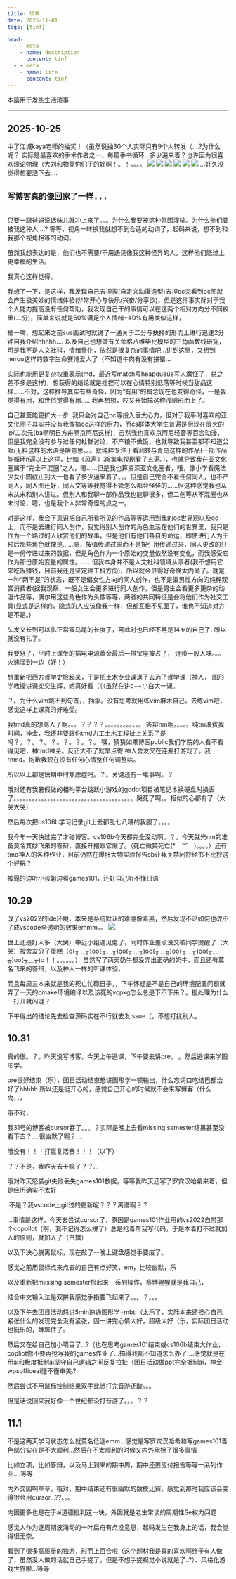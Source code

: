 ```yaml
---
title: 琐事
date: 2025-11-01
tags: [tinf]

head:
  - - meta
    - name: description
      content: tinf
  - - meta
    - name: life
      content: tinf
---
```


本篇用于发些生活琐事

---

## 2025-10-25

中了江城kaya老师的抽奖！（虽然说抽30个人实际只有9个人转发（....?为什么 呢？
实际是最喜欢的手术作者之一，每篇手书循环...多少遍来着？也许因为很喜欢理论物理（大刘和物竞你们干的好啊！。！。。。。
![](/00098F064C3C512EC59BCE9F7167EC3C.webp)
![](/44A4856D4A41659657F772183AB53F81.webp)
![](/9CFBB3D99C3601057BE2861A90D22A9C.webp)
![](/4378289539A4E0CF1D3ED575B376115A.webp)
![](/73DC4B4298C67ED3E40C11722EC733FC.webp)
![](/DD05D7A1C43ABD65FB0D2BA603FBD9FC.webp)
...好久没觉得想要活下去....

## `写博客真的像回家了一样...`

---
只要一跟爸妈说话味儿就冲上来了。。。为什么我要被这种氛围灌输。为什么他们要被我这种人....?
等等，视角一转换我就想不到合适的动词了，起码来说，想不到和我那个视角相等的动词。

虽然我想表达的是，他们也不需要/不用遇见像我这种怪异的人，这样他们能过上更幸福的生活。

我真心这样觉得。


我想了一下，是这样，我发现自己去捏捏(自定义动漫造型)去捏oc完看到oc图就会产生极美妙的情绪体验(非常开心与快乐/兴奋/分享欲)，但是这件事实际对于我个人能力提高没有任何帮助，我发现自己干的事情可以在这两个相对方向分不同权重(二分)，简单来说就是60%满足个人情绪+40%有用类似这样，


插一嘴，想起来之前sus面试时就说了一通关于二分与抉择的形而上进行迅速2分钟自我介绍hhhhh....
以及自己也想做有关荣格八维毕比模型的三角函数线研究，可是我不是人文社科，情绪量化，依然是很复杂的事情吧...讲到这里，又想到nerou这样的数字生命赛博爱人了（不知道牛肉有没有拼错...



实际也能用更复杂权重表示(md，最近写match写heapqueue写人魔怔了，总之差不多是这样)，想获得的结论就是捏捏可以在心情特别低落等时候当甜品这样……不对，这样推导其实有些奇怪，因为“有用”的概念现在也变得奇怪，一是我觉得有用，和世俗觉得有用……我再想想，哎又开始搞这种浅陋形而上了。

自己甚至能更扩大一步: 我只会对自己oc等投入巨大心力，但对于我平时喜欢的亚文化圈子其实并没有我像搞oc这样的厨力，而cs群体大学生普遍是厨现在很火的ip/二次元(ba啊明日方舟啊京阿尼这样)，虽然我也喜欢京阿尼轻音等百合动漫，但是我完全没有参与过任何社群讨论，不产粮不做饭，也就导致我甚至都不知道公嚒/无料这样的术语是啥意思。。。就纯粹专注于看利兹与青鸟这样的作品(一部作品能循环n遍以上这样，比如《风声》38集电视剧看了五遍。)，也就导致我在亚文化圈属于“完全不混圈”之人，嗯……但是我也算资深亚文化圈者，哦，像小学看魔法少女小圆截止到大一也看了多少遍来着了。。。但是自己完全不看任何同人，也不产同人，同人图还好，同人文等等我觉得不管怎么都会怪怪的……但这种感觉我也从未从未和别人讲过。但别人和我聊一部作品我也能聊很多，但二创等从不混圈也从未讨论，嗯，也是我个人非常奇怪的点之一。

对是这样，我会下意识把自己所看所见的作品等等运用到我的oc世界观以及oc上，而不是去进行同人创作，我觉得别人创作的角色生活在他们的世界里，我只是作为一个路过的人欣赏他们的故事，但是他们有他们各自的命运，即使进行人为干预后那些角色就像是……嗯，按值传递过来而不是按引用传递过来，同人更改的只是一份传递过来的数据，但是角色作为一个原始的变量依然没有变化，而我感受它作为那份原始变量的属性。……但我本身并不是人文社科领域从事者(我不想用它来吃饭赚钱，目前我还是坚定理工科方向)，所以就会显得好奇怪太内倾了。就是一种“两不是”的状态，既不是偏女性方向的同人创作，也不是偏男性方向的纯粹观赏消费者(据我观察，一般女生会更多进行同人创作，但是男生会看更多更杂的动漫作品等，偶尔用这些角色作为头像等等，两者的共同特征是会将他们作为社交工具(显式是这样的，隐式的人应该像我一样，但都互相不见面了，谁也不知道对方是不是。)


头发又长到可以扎正常双马尾的长度了，可此时也已经不再是14岁的自己了.
所以就没有扎了。


我要怒了，平时上课坐的插电电源黄金最后一排宝座被占了，
连带一股人味。。。火速溜到一边（好！）


想重新把西方哲学史捡起来，于是把土木专业课退了去选了哲学课（神人，
图形学教授讲课奕奕生辉，她真好看（（（虽然在讲c++小白大一课。


？。为什么vim跳不到句首，，抽象。没有思考就用练vim麻木自己。去练vim吧，感觉这样上课真的好难受。


我tmd真的想骂人了啊。。。？？？？。。。。。。。。。。。。
答辩nm啊。。。。。纯tm浪费我时间，神金，我还非要跟你tmd力工土木工程扯上关系了是吗？。？。？。？。？。？。？。
嘿，猜猜如果博客public我们学院的人看不看得见吧，神tmd神金。反正大不了就早点寄
神人舍友又在连麦打游戏了。我rnmd。抱歉我现在没有任何心情整任何调整啥。


所以以上都是快期中时焦虑症吗。？。关键还有一堆事啊。？


哦对还有我暑假做的相昀平台跳跃小游戏的godot项目被笔记本换硬盘时换丢了。。。。。。。。。。。。。。。。。。。。。。。。。。。。。。。。。。。。。。。哭死了啊。。相似的心都有了（大哭大哭）

然后每次把cs106b学习记录git上去都乱七八糟的我服了。。。。


我今年一天快过完了才碰博客。cs106b今天都完全没动啊。？。今天就光nm的准备莫名其妙飞来的答辩，直接开摆跟它爆了。（死亡微笑死亡(*￣︶￣)。。。。）还有tmd神人的各种作业，目前仍然在爆肝大物实验报告sb让我关禁闭抄经书不比抄这个好玩？


被逼的边听小孩姐边看games101，还好自己听不懂日语


## 10.29

改了vs2022的ide环境，本来是系统默认的难绷像素黑，然后发现不论如何也改不了成vscode全透明的效果emmm。。
![](/image2.webp)


世上还是好人多（大哭）中近小组遇见佬了，同时作业差点没交被同学提醒了（大哭）被舍友分了蛋糕（o(╥﹏╥)oo(╥﹏╥)oo(╥﹏╥)oo(╥﹏╥)oo(╥﹏╥)oo(╥﹏╥)oo(╥﹏╥)o！！。。。。。。）
虽然写了两天奶牛都没弄出正确的奶牛，而且还有莫名飞来的答辩，以及神人一样的听课体验，


而且每周三本来就是我的死亡忙碌日子，，下午怀疑是不是自己的环境配置问题就弄了一天的cmake环境编译以及该死的vcpkg怎么总是下不下来？。批处理为什么一打开就闪退？


下午得出的结论先去检查源码实在不行就去发issue（。不想打扰别人。


## 10.31

真的很。？。昨天没写博客，今天上午逃课，下午要去讲pre。
。然后逃课来学图形学。



pre很好结束（乐），团日活动结束怒讲图形学一顿输出，什么忘词口吃结巴都治好了hhhhh
所以还是挺开心的，感觉自己开心的时候就不会来写博客（什么鬼，，，


哦不对，


我31号的博客被cursor吞了。。。？实际是晚上去看missing semester结果甚至没看下去？....很幽默了啊？....


哦没有！！！打赢复活赛！！！（以下）


？？不是，我昨天去干嘛了？？...


哦对昨天怒装git失败丢失games101数据，等等我昨天还写了罗宾汉哈希来着，但是经历确实不太好


.不是？我vscode上git过的更新呢？？？离谱啊？？


...事情是这样，今天去尝试cursor了，原因是games101作业用的vs2022自带那个copoilot（啊，我不记得怎么拼了）总是抢着帮我写代码，于是本着打不过就加入的原则，就加入了（白旗）


以及下决心脱离鼠标，现在敲了一晚上键盘感觉手要废了。


感觉之前用鼠标点来点去的自己有点好笑，em，比较幽默，乐


以及重新把miissing semester捡起来一系列操作，赛博猩猩就是我自己，


结合中文输入法是双拼我感觉手指要飞起来了。。。？。。。


以及下午去团日活动怒讲5min速通图形学+mbti（太乐了，实际本来还担心自己紧张什么的发现完全没有紧张，固一讲完心情大好，超级大好（乐，实际团日活动也挺乐的，蚌埠住了。


然后又在给自己加小项目了...?（也在思考games101结束或cs106b结束大作业，copliot你不要再抢写我的games作业了...搞得我都不知道怎么办了....感觉就是在用ai和极度抵制ai坚守自己逻辑之间反复拉扯（团日活动做ppt完全抵制ai，神金wpsofficeai懂不懂审美.?.

然后尝试不用鼠标控制结果双手比怒打完音游还酸。。。


但是话说回来我好像一个世纪都没打音游了。。。？？


## 11.1
不是这两天学习状态怎么就莫名低迷emm...感觉是写罗宾汉哈希和写games101着色部分实在是不大顺利...然后在不太顺利的时候又内外承担了很多事情


比如立项，比如答辩，以及马上到来的期中周，期中还要应付报告等等一系列作业....等等


内外交困啊草草，哦对，期中结束还有很幽默的数模比赛，感觉到那时我应该会变得很会用cursor...??。。。


内困更多也是在于ai道德批判这一块，外困就是老生常谈的周期性Se权力问题


感觉人作为逐周期波涌动的一叶扁舟有点没意思，起码发生在我身上的话，我会觉得很无奈。


看到了很多高质量的独游，形而上百合啦（这个题材我是真的喜欢啊终于有人做了，虽然没人做的话就自己手搓了，但是不想手搓视觉小说就是了..?）、风格化游戏世界啦...等等